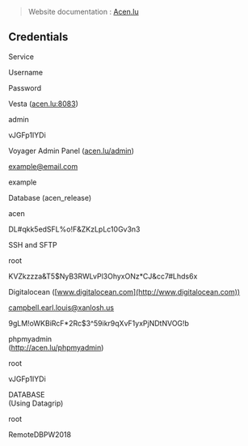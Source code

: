   

> Website documentation : [Acen.lu](http://Acen.lu)

Credentials
-----------

Service

Username

Password

Vesta ([acen.lu:8083](http://acen.lu:8083))

admin

vJGFp1IYDi

Voyager Admin Panel ([acen.lu/admin](http://acen.lu/admin))

[example@email.com](mailto:example@email.com)

example

Database (acen_release)

acen

DL#qkk5edSFL%o!F&ZKzLpLc10Gv3n3

SSH and SFTP

root

KVZkzzza&T5$NyB3RWLvPl3OhyxONz*CJ&cc7#Lhds6x

Digitalocean ([www.digitalocean.com](http://www.digitalocean.com))

[campbell.earl.louis@xanlosh.us](mailto:campbell.earl.louis@xanlosh.us)

9gLM!oWKBiRcF*2Rc$3^59ikr9qXvF1yxPjNDtNVOG!b

phpmyadmin  
(http://acen.lu/phpmyadmin)

root

vJGFp1IYDi

DATABASE  
(Using Datagrip)

root

RemoteDBPW2018